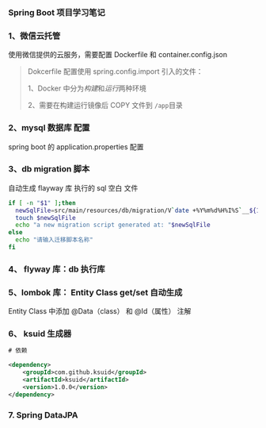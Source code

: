 ### Spring Boot 项目学习笔记

### 1、微信云托管

使用微信提供的云服务，需要配置 Dockerfile 和  container.config.json

> Dokcerfile 配置使用 spring.config.import 引入的文件：
>
> 1、Docker 中分为*构建*和*运行*两种环境
> 
> 2、需要在构建运行镜像后 COPY 文件到 `/app`目录

### 2、mysql 数据库 配置

spring boot 的 application.properties 配置

### 3、db migration 脚本

自动生成 flayway 库 执行的 sql 空白 文件

```sh
if [ -n "$1" ];then
  newSqlFile=src/main/resources/db/migration/V`date +%Y%m%d%H%I%S`__${1}.sql
  touch $newSqlFile
  echo "a new migration script generated at: "$newSqlFile
else
  echo "请输入迁移脚本名称"
fi
```

### 4、 flyway 库：db 执行库

### 5、lombok 库： Entity Class get/set 自动生成

Entity Class 中添加 @Data（class） 和 @Id（属性） 注解

### 6、 ksuid 生成器
```xml
# 依赖

<dependency>
    <groupId>com.github.ksuid</groupId>
    <artifactId>ksuid</artifactId>
    <version>1.0.0</version>
</dependency>
```

### 7. Spring DataJPA


